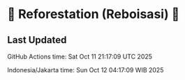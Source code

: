 
# 🌳 Reforestation (Reboisasi) 🌲

## Last Updated

GitHub Actions time: Sat Oct 11 21:17:09 UTC 2025

Indonesia/Jakarta time: Sun Oct 12 04:17:09 WIB 2025
